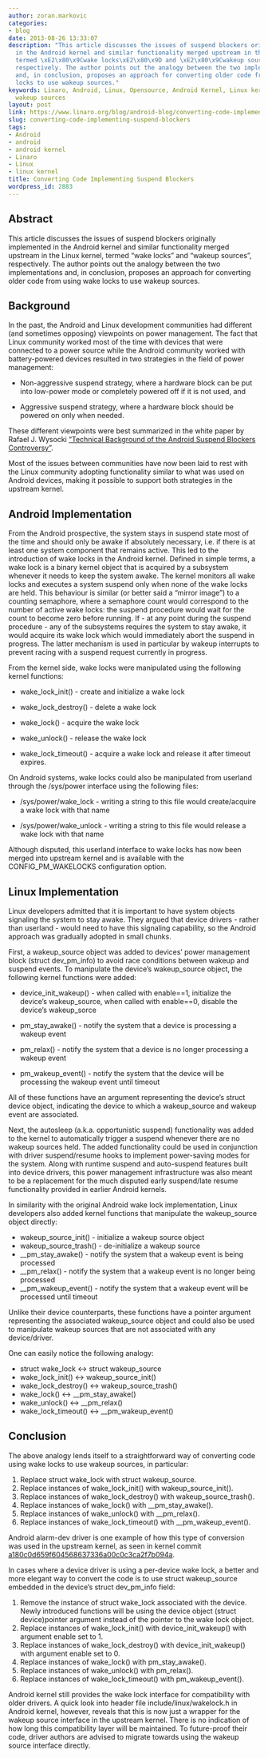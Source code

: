 ```yaml
---
author: zoran.markovic
categories:
- blog
date: 2013-08-26 13:33:07
description: "This article discusses the issues of suspend blockers originally implemented
  in the Android kernel and similar functionality merged upstream in the Linux kernel,
  termed \xE2\x80\x9Cwake locks\xE2\x80\x9D and \xE2\x80\x9Cwakeup sources\xE2\x80\x9D,
  respectively. The author points out the analogy between the two implementations
  and, in conclusion, proposes an approach for converting older code from using wake
  locks to use wakeup sources."
keywords: Linaro, Android, Linux, Opensource, Android Kernel, Linux kernel, wake locks,
  wakeup sources
layout: post
link: https://www.linaro.org/blog/android-blog/converting-code-implementing-suspend-blockers/
slug: converting-code-implementing-suspend-blockers
tags:
- Android
- android
- android kernel
- Linaro
- Linux
- linux kernel
title: Converting Code Implementing Suspend Blockers
wordpress_id: 2883
---
```


## Abstract

This article discusses the issues of suspend blockers originally implemented in the Android kernel and similar functionality merged upstream in the Linux kernel, termed “wake locks” and “wakeup sources”, respectively. The author points out the analogy between the two implementations and, in conclusion, proposes an approach for converting older code from using wake locks to use wakeup sources.

## Background

In the past, the Android and Linux development communities had different (and sometimes opposing) viewpoints on power management. The fact that Linux community worked most of the time with devices that were connected to a power source while the Android community worked with battery-powered devices resulted in two strategies in the field of power management:

* Non-aggressive suspend strategy, where a hardware block can be put into low-power mode or completely powered off if it is not used, and

* Aggressive suspend strategy, where a hardware block should be powered on only when needed.

These different viewpoints were best summarized in the white paper by Rafael J. Wysocki [“Technical Background of the Android Suspend Blockers Controversy”](http://lwn.net/images/pdf/suspend_blockers.pdf).

Most of the issues between communities have now been laid to rest with the Linux community adopting functionality similar to what was used on Android devices, making it possible to support both strategies in the upstream kernel.

## Android Implementation

From the Android prospective, the system stays in suspend state most of the time and should only be awake if absolutely necessary, i.e. if there is at least one system component that remains active. This led to the introduction of wake locks in the Android kernel. Defined in simple terms, a wake lock is a binary kernel object that is acquired by a subsystem whenever it needs to keep the system awake. The kernel monitors all wake locks and executes a system suspend only when none of the wake locks are held. This behaviour is similar (or better said a “mirror image”) to a counting semaphore, where a semaphore count would correspond to the number of active wake locks: the suspend procedure would wait for the count to become zero before running. If - at any point during the suspend procedure - any of the subsystems requires the system to stay awake, it would acquire its wake lock which would immediately abort the suspend in progress. The latter mechanism is used in particular by wakeup interrupts to prevent racing with a suspend request currently in progress.

From the kernel side, wake locks were manipulated using the following kernel functions:


  * wake_lock_init() - create and initialize a wake lock

  * wake_lock_destroy() - delete a wake lock

  * wake_lock() - acquire the wake lock

  * wake_unlock() - release the wake lock
  
  * wake_lock_timeout() - acquire a wake lock and release it after timeout expires.

On Android systems, wake locks could also be manipulated from userland through the /sys/power interface using the following files:

  * /sys/power/wake_lock - writing a string to this file would create/acquire a wake lock with that name
  
  * /sys/power/wake_unlock - writing a string to this file would release a wake lock with that name

Although disputed, this userland interface to wake locks has now been merged into upstream kernel and is available with the CONFIG_PM_WAKELOCKS configuration option.

## Linux Implementation

Linux developers admitted that it is important to have system objects signaling the system to stay awake. They argued that device drivers - rather than userland - would need to have this signaling capability, so the Android approach was gradually adopted in small chunks.

First, a wakeup_source object was added to devices’ power management block (struct dev_pm_info) to avoid race conditions between wakeup and suspend events. To manipulate the device’s wakeup_source object, the following kernel functions were added:

  * device_init_wakeup() - when called with enable==1, initialize the device’s wakeup_source, when called with enable==0, disable the device’s wakeup_sorce

  * pm_stay_awake() - notify the system that a device is processing a wakeup event

  * pm_relax() - notify the system that a device is no longer processing a wakeup event
  
  * pm_wakeup_event() - notify the system that the device will be processing the wakeup event until timeout

All of these functions have an argument representing the device’s struct device object, indicating the device to which a wakeup_source and wakeup event are associated.

Next, the autosleep (a.k.a. opportunistic suspend) functionality was added to the kernel to automatically trigger a suspend whenever there are no wakeup sources held. The added functionality could be used in conjunction with driver suspend/resume hooks to implement power-saving modes for the system. Along with runtime suspend and auto-suspend features built into device drivers, this power management infrastructure was also meant to be a replacement for the much disputed early suspend/late resume functionality provided in earlier Android kernels.

In similarity with the original Android wake lock implementation, Linux developers also added kernel functions that manipulate the wakeup_source object directly:

  * wakeup_source_init() - initialize a wakeup source object
  * wakeup_source_trash() - de-initialize a wakeup source 
  * \_\_pm_stay_awake() - notify the system that a wakeup event is being processed
  * \_\_pm_relax() - notify the system that a wakeup event is no longer being processed
  * \_\_pm_wakeup_event() - notify the system that a wakeup event will be processed until timeout

Unlike their device counterparts, these functions have a pointer argument representing the associated wakeup_source object and could also be used to manipulate wakeup sources that are not associated with any device/driver.

One can easily notice the following analogy:

  * struct wake_lock <-> struct wakeup_source
  * wake_lock_init() <-> wakeup_source_init()
  * wake_lock_destroy() <-> wakeup_source_trash()
  * wake_lock() <-> \_\_pm_stay_awake()
  * wake_unlock() <-> \_\_pm_relax()
  * wake_lock_timeout() <-> \_\_pm_wakeup_event()

## Conclusion

The above analogy lends itself to a straightforward way of converting code using wake locks to use wakeup sources, in particular:

  1. Replace struct wake_lock with struct wakeup_source.
  2. Replace instances of wake_lock_init() with wakeup_source_init().
  3. Replace instances of wake_lock_destroy() with wakeup_source_trash().
  4. Replace instances of wake_lock() with \__pm_stay_awake().
  5. Replace instances of wake_unlock() with \__pm_relax().
  6. Replace instances of wake_lock_timeout() with \__pm_wakeup_event().

Android alarm-dev driver is one example of how this type of conversion was used in the upstream kernel, as seen in kernel commit [a180c0d659f604568637336a00c0c3ca2f7b094a](https://git.kernel.org/cgit/linux/kernel/git/torvalds/linux.git/commit/drivers/staging/android/alarm-dev.c?id=a180c0d659f604568637336a00c0c3ca2f7b094a).

In cases where a device driver is using a per-device wake lock, a better and more elegant way to convert the code is to use struct wakeup_source embedded in the device’s struct dev_pm_info field:

  1. Remove the instance of struct wake_lock associated with the device. Newly introduced functions will be using the device object (struct device)pointer argument instead of the pointer to the wake lock object.
  2. Replace instances of wake_lock_init() with device_init_wakeup() with argument enable set to 1.
  3. Replace instances of wake_lock_destroy() with device_init_wakeup() with argument enable set to 0.
  4. Replace instances of wake_lock() with pm_stay_awake().
  5. Replace instances of wake_unlock() with pm_relax().
  6. Replace instances of wake_lock_timeout() with pm_wakeup_event().
  
Android kernel still provides the wake lock interface for compatibility with older drivers. A quick look into header file include/linux/wakelock.h in Android kernel, however, reveals that this is now just a wrapper for the wakeup source interface in the upstream kernel. There is no indication of how long this compatibility layer will be maintained. To future-proof their code, driver authors are advised to migrate towards using the wakeup source interface directly.